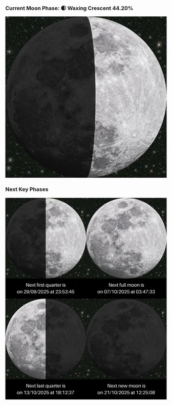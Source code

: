 ### Current Moon Phase: 🌒 Waxing Crescent 44.20%
![Moon Phase](moonphase.png)
### Next Key Phases
![Gallery](gallery.png)
